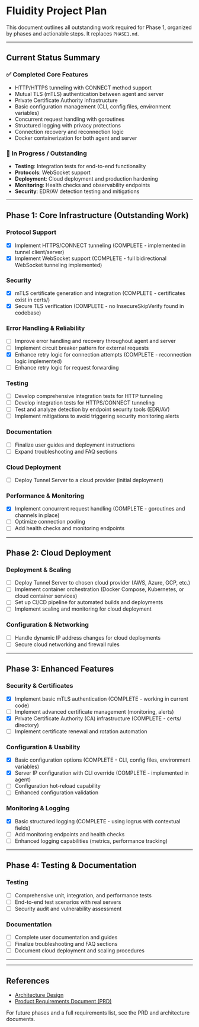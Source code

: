 # Fluidity Project Plan

This document outlines all outstanding work required for Phase 1, organized by phases and actionable steps. It replaces `PHASE1.md`.

---

## Current Status Summary

### ✅ Completed Core Features
- HTTP/HTTPS tunneling with CONNECT method support
- Mutual TLS (mTLS) authentication between agent and server
- Private Certificate Authority infrastructure
- Basic configuration management (CLI, config files, environment variables)
- Concurrent request handling with goroutines
- Structured logging with privacy protections
- Connection recovery and reconnection logic
- Docker containerization for both agent and server

### 🚧 In Progress / Outstanding
- **Testing**: Integration tests for end-to-end functionality
- **Protocols**: WebSocket support
- **Deployment**: Cloud deployment and production hardening
- **Monitoring**: Health checks and observability endpoints
- **Security**: EDR/AV detection testing and mitigations

---

## Phase 1: Core Infrastructure (Outstanding Work)

### Protocol Support
- [x] Implement HTTPS/CONNECT tunneling (COMPLETE - implemented in tunnel client/server)
- [x] Implement WebSocket support (COMPLETE - full bidirectional WebSocket tunneling implemented)

### Security
- [x] mTLS certificate generation and integration (COMPLETE - certificates exist in certs/)
- [x] Secure TLS verification (COMPLETE - no InsecureSkipVerify found in codebase)

### Error Handling & Reliability
- [ ] Improve error handling and recovery throughout agent and server
- [ ] Implement circuit breaker pattern for external requests
- [x] Enhance retry logic for connection attempts (COMPLETE - reconnection logic implemented)
- [ ] Enhance retry logic for request forwarding

### Testing
- [ ] Develop comprehensive integration tests for HTTP tunneling
- [ ] Develop integration tests for HTTPS/CONNECT tunneling
- [ ] Test and analyze detection by endpoint security tools (EDR/AV)
- [ ] Implement mitigations to avoid triggering security monitoring alerts

### Documentation
- [ ] Finalize user guides and deployment instructions
- [ ] Expand troubleshooting and FAQ sections

### Cloud Deployment
- [ ] Deploy Tunnel Server to a cloud provider (initial deployment)

### Performance & Monitoring
- [x] Implement concurrent request handling (COMPLETE - goroutines and channels in place)
- [ ] Optimize connection pooling
- [ ] Add health checks and monitoring endpoints

---


## Phase 2: Cloud Deployment

### Deployment & Scaling
- [ ] Deploy Tunnel Server to chosen cloud provider (AWS, Azure, GCP, etc.)
- [ ] Implement container orchestration (Docker Compose, Kubernetes, or cloud container services)
- [ ] Set up CI/CD pipeline for automated builds and deployments
- [ ] Implement scaling and monitoring for cloud deployment

### Configuration & Networking
- [ ] Handle dynamic IP address changes for cloud deployments
- [ ] Secure cloud networking and firewall rules

---

## Phase 3: Enhanced Features

### Security & Certificates
- [x] Implement basic mTLS authentication (COMPLETE - working in current code)
- [ ] Implement advanced certificate management (monitoring, alerts)
- [x] Private Certificate Authority (CA) infrastructure (COMPLETE - certs/ directory)
- [ ] Implement certificate renewal and rotation automation

### Configuration & Usability
- [x] Basic configuration options (COMPLETE - CLI, config files, environment variables)
- [x] Server IP configuration with CLI override (COMPLETE - implemented in agent)
- [ ] Configuration hot-reload capability
- [ ] Enhanced configuration validation

### Monitoring & Logging
- [x] Basic structured logging (COMPLETE - using logrus with contextual fields)
- [ ] Add monitoring endpoints and health checks
- [ ] Enhanced logging capabilities (metrics, performance tracking)

---

## Phase 4: Testing & Documentation

### Testing
- [ ] Comprehensive unit, integration, and performance tests
- [ ] End-to-end test scenarios with real servers
- [ ] Security audit and vulnerability assessment

### Documentation
- [ ] Complete user documentation and guides
- [ ] Finalize troubleshooting and FAQ sections
- [ ] Document cloud deployment and scaling procedures

---

---

## References
- [Architecture Design](architecture.md)
- [Product Requirements Document (PRD)](PRD.md)

For future phases and a full requirements list, see the PRD and architecture documents.
